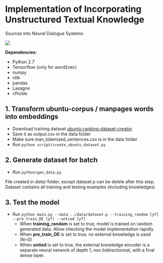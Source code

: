 # Implementation of Incorporating Unstructured Textual Knowledge
Sources into Neural Dialogue Systems

![](http://rsarxiv.github.io/2016/07/15/Incorporating-Unstructured-Textual-Knowledge-Sources-into-Neural-Dialogue-Systems-PaperWeekly/media/1.png)


__Dependencies__:
* Python 2.7
* Tensorflow (only for word2vec)
* numpy
* nltk
* pandas
* Lasagne
* cPickle

## 1. Transform ubuntu-corpus / manpages words into embeddings

  * Download training dataset [ubuntu-ranking-dataset-creator](https://github.com/rkadlec/ubuntu-ranking-dataset-creator)
  * Save it as output.csv in the data folder
  * Make sure man_tokenized_sentences.csv is in the data folder
  * Run ```python script/create_ubuntu_dataset.py```

## 2. Generate dataset for batch

  * Run ```python/gen_data.py```

File created in _data/_ folder, except dataset.p can be delete after this step. Dataset contains all training and testing examples (including knowledges)

## 3. Test the model 
  * Run ```python main.py --data ../data/dataset.p --training_random [yf] --pre_train_DE [yf] --untied [yf]```
     * When __training_random__ is set to true, model is trained on random generated data. Allow checking the model implementation rapidly 
     * When __pre_train_DE__ is set to true, no external knowledge is used (N=0)
     * When __untied__ is set to true, the external knowledge encoder is a separate neural network of depth 1, non bidirectionnal, with a final dense layer.
